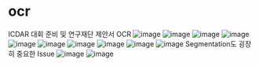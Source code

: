 # ocr
ICDAR 대회 준비 및 연구재단 제안서 OCR
![image](https://user-images.githubusercontent.com/14813279/71508538-81d65180-28cb-11ea-91b9-4adfa091f09a.png)
![image](https://user-images.githubusercontent.com/14813279/71508548-8b5fb980-28cb-11ea-89f2-69a5036352f4.png)
![image](https://user-images.githubusercontent.com/14813279/71508560-96b2e500-28cb-11ea-94cd-70292edc407a.png)
![image](https://user-images.githubusercontent.com/14813279/71508608-b64a0d80-28cb-11ea-8230-260937f7322c.png)
![image](https://user-images.githubusercontent.com/14813279/71508629-c5c95680-28cb-11ea-93c9-ac15fb61e027.png)
![image](https://user-images.githubusercontent.com/14813279/71508649-ded20780-28cb-11ea-8fc5-67c76e4bf4a9.png)
![image](https://user-images.githubusercontent.com/14813279/71508674-fad5a900-28cb-11ea-855c-b3b0a9d15a57.png)
![image](https://user-images.githubusercontent.com/14813279/71508690-045f1100-28cc-11ea-822b-3b9312dda5d0.png)
![image](https://user-images.githubusercontent.com/14813279/71508735-2c4e7480-28cc-11ea-9280-c89fdc837983.png)
![image](https://user-images.githubusercontent.com/14813279/71508751-3a9c9080-28cc-11ea-9e57-0c99b42a8dcf.png)
Segmentation도 굉장히 중요한 Issue
![image](https://user-images.githubusercontent.com/14813279/71508795-5738c880-28cc-11ea-81fe-1150ceb4c91c.png)
![image](https://user-images.githubusercontent.com/14813279/71508804-5dc74000-28cc-11ea-93d8-c1e3426d7a97.png)
